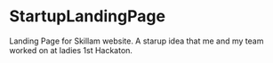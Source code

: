 # StartupLandingPage
Landing Page for Skillam website.
A starup idea that me and my team worked on  at ladies 1st Hackaton.
